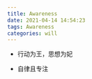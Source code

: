 ```yaml
---
title: Awareness
date: 2021-04-14 14:54:23
tags: Awareness
categories: will
---
```


- 行动为王，思想为妃

- 自律且专注